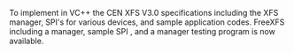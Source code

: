 To implement in VC++ the CEN XFS V3.0 specifications including the XFS manager, SPI's for various devices, and sample application codes. FreeXFS including a manager, sample SPI , and a manager testing program is now available.